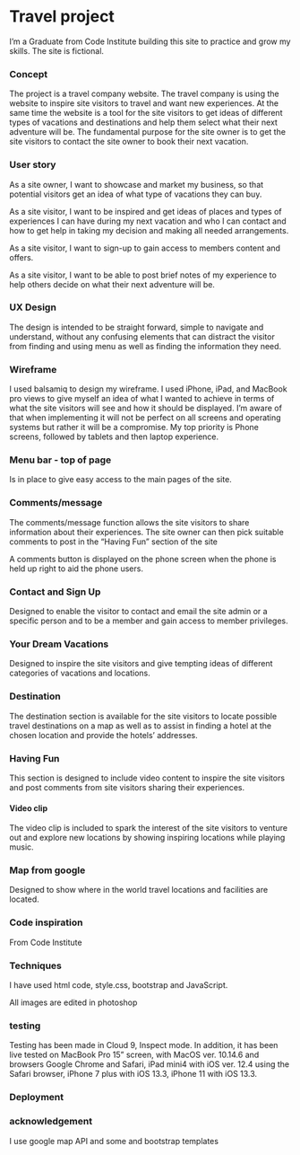 # Travel project 

I’m a Graduate from Code Institute building this site to practice and grow my skills. The site is fictional.


### Concept

The project is a travel company website. The travel company is using the website to inspire site visitors to travel and want new experiences. At the same time the website is a tool for the site visitors to get ideas of different types of vacations and destinations and help them select what their next adventure will be. The fundamental purpose for the site owner is to get the site visitors to contact the site owner to book their next vacation.

### User story 

As a site owner, I want to showcase and market my business, so that potential visitors get an idea of what type of vacations they can buy.

As a site visitor, I want to be inspired and get ideas of places and types of experiences I can have during my next vacation and who I can contact and how to get help in taking my decision and making all needed arrangements. 

As a site visitor, I want to sign-up to gain access to members content and offers.

As a site visitor, I want to be able to post brief notes of my experience to help others decide on what their next adventure will be.


### UX Design

The design is intended to be straight forward, simple to navigate and understand, without any confusing elements that can distract the visitor from finding and using menu as well as finding the information they need.


### Wireframe

I used balsamiq to design my wireframe. I used iPhone, iPad, and MacBook pro views to give myself an idea of what I wanted to achieve in terms of what the site visitors will see and how it should be displayed. I’m aware of that when implementing it will not be perfect on all screens and operating systems but rather it will be a compromise. My top priority is Phone screens, followed by tablets and then laptop experience.


### Menu bar - top of page

Is in place to give easy access to the main pages of the site.


### Comments/message

The comments/message function allows the site visitors to share information about their experiences. The site owner can then pick suitable comments to post in the “Having Fun” section of the site

A comments button is displayed on the phone screen when the phone is held up right to aid the phone users. 


### Contact and Sign Up

Designed to enable the visitor to contact and email the site admin or a specific person and to be a member and gain access to member privileges. 


### Your Dream Vacations

Designed to inspire the site visitors and give tempting ideas of different categories of vacations and locations.


### Destination

The destination section is available for the site visitors to locate possible travel destinations on a map as well as to assist in finding a hotel at the chosen location and provide the hotels’ addresses.

### Having Fun

This section is designed to include video content to inspire the site visitors and post comments from site visitors sharing their experiences.

#### Video clip

The video clip is included to spark the interest of the site visitors to venture out and explore new locations by showing inspiring locations while playing music.


### Map from google

Designed to show where in the world travel locations and facilities are located. 


### Code inspiration

From Code Institute


### Techniques

I have used html code, style.css, bootstrap and JavaScript.

All images are edited in photoshop

 
### testing

Testing has been made in Cloud 9, Inspect mode. In addition, it has been live tested on MacBook Pro 15” screen, with MacOS ver. 10.14.6 and browsers Google Chrome and Safari, iPad mini4 with iOS ver. 12.4 using the Safari browser, iPhone 7 plus with iOS 13.3, iPhone 11 with iOS 13.3.


### Deployment


### acknowledgement

I use google map API and some and bootstrap templates
